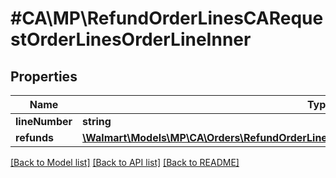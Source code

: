 # #CA\MP\RefundOrderLinesCARequestOrderLinesOrderLineInner

## Properties

Name | Type | Description | Notes
------------ | ------------- | ------------- | -------------
**lineNumber** | **string** |  |
**refunds** | [**\Walmart\Models\MP\CA\Orders\RefundOrderLinesCARequestOrderLinesOrderLineInnerRefunds**](RefundOrderLinesCARequestOrderLinesOrderLineInnerRefunds.md) |  |


[[Back to Model list]](../) [[Back to API list]](../../Api/CA/MP) [[Back to README]](../../README.md)

